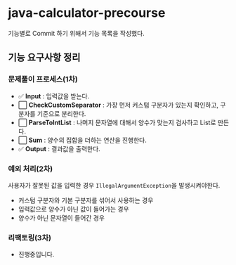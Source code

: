 # java-calculator-precourse

기능별로 Commit 하기 위해서 기능 목록을 작성했다.

## 기능 요구사항 정리

### 문제풀이 프로세스(1차)
- ✅ **Input** : 입력값을 받는다.
- ⬜ **CheckCustomSeparator** : 가장 먼저 커스텀 구분자가 있는지 확인하고, 구분자를 기준으로 분리한다.
- ⬜ **ParseToIntList** : 나머지 문자열에 대해서 양수가 맞는지 검사하고 List<Integer>로 만든다.
- ⬜ **Sum** : 양수의 집합을 더하는 연산을 진행한다.
- ✅ **Output** : 결과값을 출력한다.


### 예외 처리(2차)
사용자가 잘못된 값을 입력한 경우 `IllegalArgumentException`을 발생시켜야한다.

- 커스텀 구분자와 기본 구분자를 섞어서 사용하는 경우
- 입력값으로 양수가 아닌 값이 들어가는 경우
- 양수가 아닌 문자열이 들어간 경우


### 리팩토링(3차)
- 진행중입니다.